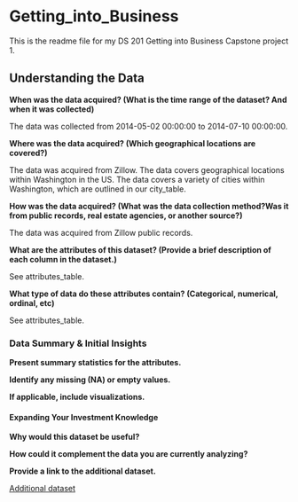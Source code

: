 # Getting_into_Business

This is the readme file for my DS 201 Getting into Business Capstone project 1. 

## Understanding the Data

**When was the data acquired? (What is the time range of the dataset? And when it was collected)**

The data was collected from 2014-05-02 00:00:00 to 2014-07-10 00:00:00. 

**Where was the data acquired? (Which geographical locations are covered?)**

The data was acquired from Zillow. The data covers geographical locations within Washington in the US. 
The data covers a variety of cities within Washington, which are outlined in our city_table. 

**How was the data acquired? (What was the data collection method?Was it from public records, real estate agencies, or another source?)**

The data was acquired from Zillow public records. 

**What are the attributes of this dataset? (Provide a brief description of each column in the dataset.)**

See attributes_table. 

**What type of data do these attributes contain? (Categorical, numerical, ordinal, etc)**

See attributes_table. 

### Data Summary & Initial Insights 

**Present summary statistics for the attributes.**

**Identify any missing (NA) or empty values.** 

**If applicable, include visualizations.**

#### Expanding Your Investment Knowledge

**Why would this dataset be useful?**

**How could it complement the data you are currently analyzing?**

**Provide a link to the additional dataset.**

[Additional dataset](https://fred.stlouisfed.org/series/WASTHPI)